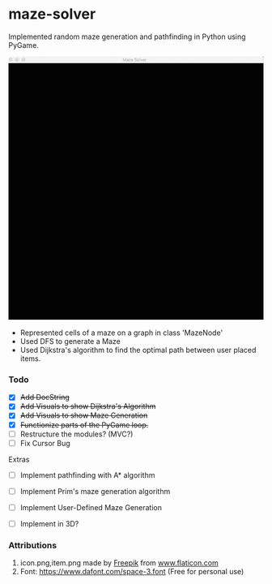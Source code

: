 # maze-solver 
Implemented random maze generation and pathfinding in Python using PyGame. 

![](maze.gif)
- Represented cells of a maze on a graph in class 'MazeNode'  
- Used DFS to generate a Maze 
- Used Dijkstra's algorithm to find the optimal path between user placed items. 


### Todo 
 - [x] ~~Add DocString~~
 - [x] ~~Add Visuals to show Dijkstra's Algorithm~~
 - [x] ~~Add Visuals to show Maze Generation~~
 - [x] ~~Functionize parts of the PyGame loop.~~
 - [ ] Restructure the modules? (MVC?) 
 - [ ] Fix Cursor Bug
  
Extras  
 - [ ] Implement pathfinding with A* algorithm 
 - [ ] Implement Prim's maze generation algorithm 
 - [ ] Implement User-Defined Maze Generation
 - [ ] Implement in 3D? 



### Attributions
1. <div>icon.png,item.png made by <a href="https://www.flaticon.com/authors/freepik" title="Freepik">Freepik</a> from <a href="https://www.flaticon.com/" title="Flaticon">www.flaticon.com</a></div>
2. Font: https://www.dafont.com/space-3.font (Free for personal use) 
